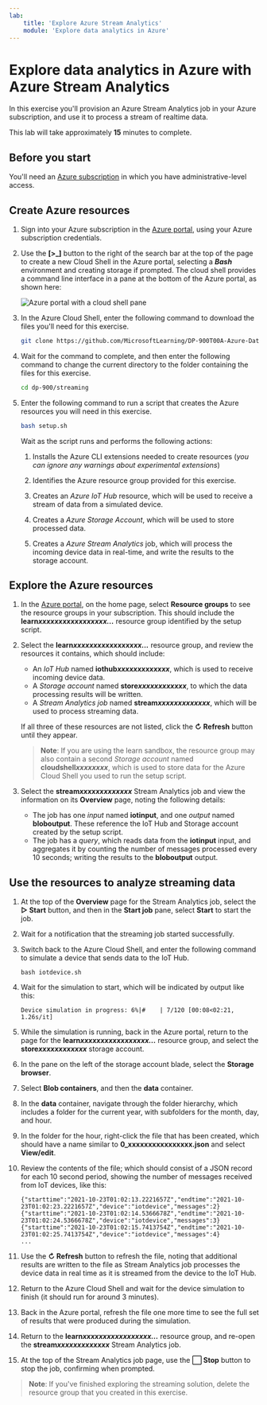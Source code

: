 ```yaml
---
lab:
    title: 'Explore Azure Stream Analytics'
    module: 'Explore data analytics in Azure'
---
```


# Explore data analytics in Azure with Azure Stream Analytics

In this exercise you'll provision an Azure Stream Analytics job in your Azure subscription, and use it to process a stream of realtime data.

This lab will take approximately **15** minutes to complete.

## Before you start

You'll need an [Azure subscription](https://azure.microsoft.com/free) in which you have administrative-level access.

## Create Azure resources

1. Sign into your Azure subscription in the [Azure portal](https://portal.azure.com), using your Azure subscription credentials.

1. Use the **[\>_]** button to the right of the search bar at the top of the page to create a new Cloud Shell in the Azure portal, selecting a ***Bash*** environment and creating storage if prompted. The cloud shell provides a command line interface in a pane at the bottom of the Azure portal, as shown here:

    ![Azure portal with a cloud shell pane](./images/cloud-shell.png)

1. In the Azure Cloud Shell, enter the following command to download the files you'll need for this exercise.

    ```bash
    git clone https://github.com/MicrosoftLearning/DP-900T00A-Azure-Data-Fundamentals dp-900
    ```

1. Wait for the command to complete, and then enter the following command to change the current directory to the folder containing the files for this exercise.

    ```bash
    cd dp-900/streaming
    ```

1. Enter the following command to run a script that creates the Azure resources you will need in this exercise.

    ```bash
    bash setup.sh
    ```

    Wait as the script runs and performs the following actions:

    1. Installs the Azure CLI extensions needed to create resources (*you can ignore any warnings about experimental extensions*)

    1. Identifies the Azure resource group provided for this exercise.

    1. Creates an *Azure IoT Hub* resource, which will be used to receive a stream of data from a simulated device.

    1. Creates a *Azure Storage Account*, which will be used to store processed data.

    1. Creates a *Azure Stream Analytics* job, which will process the incoming device data in real-time, and write the results to the storage account.

## Explore the Azure resources

1. In the [Azure portal](https://portal.azure.com?azure-portal=true), on the home page, select **Resource groups** to see the resource groups in your subscription. This should include the **learn*xxxxxxxxxxxxxxxxx...*** resource group identified by the setup script.

1. Select the **learn*xxxxxxxxxxxxxxxxx...*** resource group, and review the resources it contains, which should include:
    - An *IoT Hub* named **iothub*xxxxxxxxxxxxx***, which is used to receive incoming device data.
    - A *Storage account* named **store*xxxxxxxxxxxx***, to which the data processing results will be written.
    - A *Stream Analytics job* named **stream*xxxxxxxxxxxxx***, which will be used to process streaming data.

    If all three of these resources are not listed, click the **&#8635; Refresh** button until they appear.

    > **Note**: If you are using the learn sandbox, the resource group may also contain a second *Storage account* named **cloudshell*xxxxxxxx***, which is used to store data for the Azure Cloud Shell you used to run the setup script.

1. Select the **stream*xxxxxxxxxxxxx*** Stream Analytics job and view the information on its **Overview** page, noting the following details:
    - The job has one *input* named **iotinput**, and one *output* named **bloboutput**. These reference the IoT Hub and Storage account created by the setup script.
    - The job has a *query*, which reads data from the **iotinput** input, and aggregates it by counting the number of messages processed every 10 seconds; writing the results to the **bloboutput** output.

## Use the resources to analyze streaming data

1. At the top of the **Overview** page for the Stream Analytics job, select the **&#9655; Start** button, and then in the **Start job** pane, select **Start** to start the job.

1. Wait for a notification that the streaming job started successfully.

1. Switch back to the Azure Cloud Shell, and enter the following command to simulate a device that sends data to the IoT Hub.

    ```
    bash iotdevice.sh
    ```

1. Wait for the simulation to start, which will be indicated by output like this:

    ```
    Device simulation in progress: 6%|#    | 7/120 [00:08<02:21, 1.26s/it]
    ```

1. While the simulation is running, back in the Azure portal, return to the page for the **learn*xxxxxxxxxxxxxxxxx...*** resource group, and select the **store*xxxxxxxxxxxx*** storage account.

1. In the pane on the left of the storage account blade, select the **Storage browser**.

1. Select **Blob containers**, and then the **data** container.

1. In the **data** container, navigate through the folder hierarchy, which includes a folder for the current year, with subfolders for the month, day, and hour.

1. In the folder for the hour, right-click the file that has been created, which should have a name similar to **0_xxxxxxxxxxxxxxxx.json** and select **View/edit**.

1. Review the contents of the file; which should consist of a JSON record for each 10 second period, showing the number of messages received from IoT devices, like this:

    ```
    {"starttime":"2021-10-23T01:02:13.2221657Z","endtime":"2021-10-23T01:02:23.2221657Z","device":"iotdevice","messages":2}
    {"starttime":"2021-10-23T01:02:14.5366678Z","endtime":"2021-10-23T01:02:24.5366678Z","device":"iotdevice","messages":3}
    {"starttime":"2021-10-23T01:02:15.7413754Z","endtime":"2021-10-23T01:02:25.7413754Z","device":"iotdevice","messages":4}
    ...
    ```

1. Use the **&#8635; Refresh** button to refresh the file, noting that additional results are written to the file as Stream Analytics job processes the device data in real time as it is streamed from the device to the IoT Hub.

1. Return to the Azure Cloud Shell and wait for the device simulation to finish (it should run for around 3 minutes).

1. Back in the Azure portal, refresh the file one more time to see the full set of results that were produced during the simulation.

1. Return to the **learn*xxxxxxxxxxxxxxxxx...*** resource group, and re-open the **stream*xxxxxxxxxxxxx*** Stream Analytics job.

1. At the top of the Stream Analytics job page, use the **&#11036; Stop** button to stop the job, confirming when prompted.

> **Note**: If you've finished exploring the streaming solution, delete the resource group that you created in this exercise.
